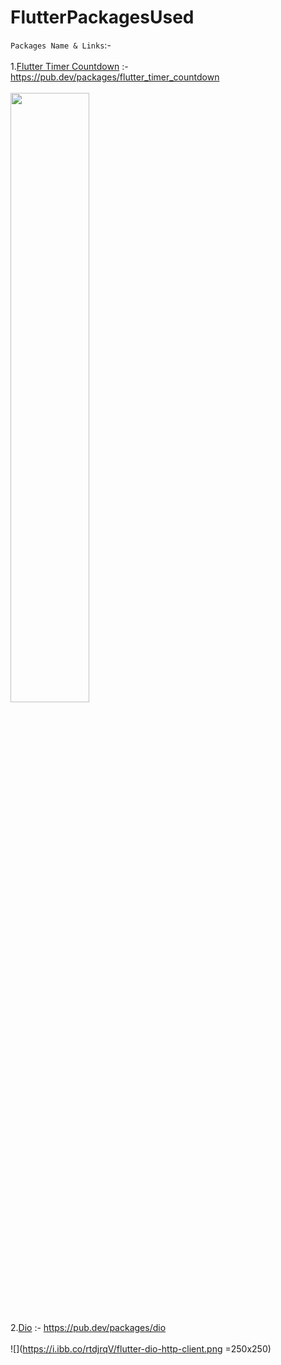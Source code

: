 # FlutterPackagesUsed

`Packages Name & Links`:- <br><br>
1.[Flutter Timer Countdown](https://pub.dev/packages/flutter_timer_countdown")        :- https://pub.dev/packages/flutter_timer_countdown <br><br>
<img src="https://i.ibb.co/fNYsJKd/timer-description.gif" width=50% height=50%><br><br>
2.[Dio](https://pub.dev/packages/dio")        :- https://pub.dev/packages/dio <br><br>
![](https://i.ibb.co/rtdjrqV/flutter-dio-http-client.png =250x250)<br><br>
